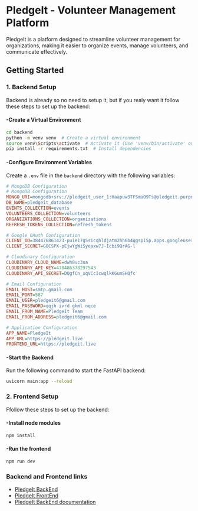 # PledgeIt - Volunteer Management Platform

PledgeIt is a platform designed to streamline volunteer management for organizations, making it easier to organize events, manage volunteers, and communicate effectively.

## Getting Started

### 1. Backend Setup

Backend is already so no need to setup it, but if you realy want it follow these steps to set up the backend:

#### -Create a Virtual Environment

```sh
cd backend
python -m venv venv  # Create a virtual environment
source venv\Scripts\activate  # Activate it (Use 'venv/bin/activate' on Macs)
pip install -r requirements.txt  # Install dependencies
```

#### -Configure Environment Variables

Create a `.env` file in the `backend` directory with the following variables:

```ini
# MongoDB Configuration
# MongoDB Configuration
MONGO_URI=mongodb+srv://pledgeit_user_1:Haapuw3TFSmaO9Ts@pledgeit.purpn.mongodb.net/?retryWrites=true&w=majority&appName=pledgeit
DB_NAME=pledgeit_database
EVENTS_COLLECTION=events
VOLUNTEERS_COLLECTION=volunteers
ORGANIZATIONS_COLLECTION=organizations
REFRESH_TOKENS_COLLECTION=refresh_tokens

# Google OAuth Configuration
CLIENT_ID=384476861423-puie17g5sicqhldjatm2hh6b4qgspi5p.apps.googleusercontent.com
CLIENT_SECRET=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

# Cloudinary Configuration
CLOUDINARY_CLOUD_NAME=dwh8vc3ua
CLOUDINARY_API_KEY=478486378297543
CLOUDINARY_API_SECRET=DQgfCn_xqVCcIcwqlkKGumSHQfc

# Email Configuration
EMAIL_HOST=smtp.gmail.com
EMAIL_PORT=587
EMAIL_USER=pledgeit6@gmail.com
EMAIL_PASSWORD=qqjh ivrd gkml nqce
EMAIL_FROM_NAME=PledgeIt Team
EMAIL_FROM_ADDRESS=pledgeit6@gmail.com

# Application Configuration
APP_NAME=PledgeIt
APP_URL=https://pledgeit.live
FRONTEND_URL=https://pledgeit.live
```

#### -Start the Backend

Run the following command to start the FastAPI backend:

```sh
uvicorn main:app --reload
```

### 2. Frontend Setup

Ffollow these steps to set up the backend:

#### -Install node modules

```sh
npm install
```

#### -Run the frontend

```sh
npm run dev
```

### Backend and Frontend links

- [PledgeIt BackEnd](http://127.0.0.1:8000/)  
- [PledgeIt FrontEnd](https://pledgeit-frontend-production-production.up.railway.app/VolHome)
- [PledgeIt BackEnd documentation](http://127.0.0.1:8000/docs)


